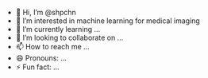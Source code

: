 - 👋 Hi, I’m @shpchn
- 👀 I’m interested in machine learning for medical imaging
- 🌱 I’m currently learning ...
- 💞️ I’m looking to collaborate on ...
- 📫 How to reach me ...
- 😄 Pronouns: ...
- ⚡ Fun fact: ...

<!---
shpchn/shpchn is a ✨ special ✨ repository because its `README.md` (this file) appears on your GitHub profile.
You can click the Preview link to take a look at your changes.
--->
